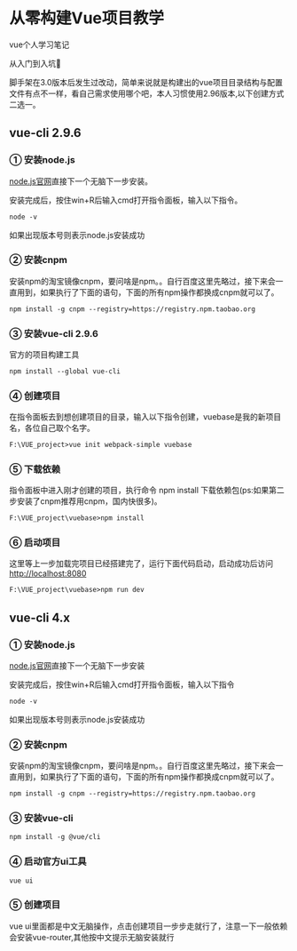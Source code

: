 # 从零构建Vue项目教学


vue个人学习笔记

从入门到入坑:triumph:

<!--more-->


脚手架在3.0版本后发生过改动，简单来说就是构建出的vue项目目录结构与配置文件有点不一样，看自己需求使用哪个吧，本人习惯使用2.96版本,以下创建方式二选一。
## vue-cli 2.9.6

### ① 安装node.js

[node.js官网](http://nodejs.cn/)直接下一个无脑下一步安装。

安装完成后，按住win+R后输入cmd打开指令面板，输入以下指令。

```markdown
node -v
```

如果出现版本号则表示node.js安装成功

### ② 安装cnpm
安装npm的淘宝镜像cnpm，要问啥是npm。。自行百度这里先略过，接下来会一直用到，如果执行了下面的语句，下面的所有npm操作都换成cnpm就可以了。
```markdown
npm install -g cnpm --registry=https://registry.npm.taobao.org
```
### ③ 安装vue-cli 2.9.6
官方的项目构建工具
```markdown
npm install --global vue-cli
```     
### ④ 创建项目

在指令面板去到想创建项目的目录，输入以下指令创建，vuebase是我的新项目名，各位自己取个名字。

```markdown
F:\VUE_project>vue init webpack-simple vuebase
```
### ⑤ 下载依赖

指令面板中进入刚才创建的项目，执行命令 npm install 下载依赖包(ps:如果第二步安装了cnpm推荐用cnpm，国内快很多)。

```markdown
F:\VUE_project\vuebase>npm install
```
### ⑥ 启动项目

这里等上一步加载完项目已经搭建完了，运行下面代码启动，启动成功后访问[http://localhost:8080](http://localhost:8080)

```markdown
F:\VUE_project\vuebase>npm run dev
```

## vue-cli 4.x

### ① 安装node.js

[node.js官网](http://nodejs.cn/)直接下一个无脑下一步安装

安装完成后，按住win+R后输入cmd打开指令面板，输入以下指令

```markdown
node -v
```

如果出现版本号则表示node.js安装成功

### ② 安装cnpm
安装npm的淘宝镜像cnpm，要问啥是npm。。自行百度这里先略过，接下来会一直用到，如果执行了下面的语句，下面的所有npm操作都换成cnpm就可以了。
```markdown
npm install -g cnpm --registry=https://registry.npm.taobao.org
```

### ③ 安装vue-cli

```markdown
npm install -g @vue/cli
```

### ④ 启动官方ui工具
```markdown
vue ui
```

### ⑤ 创建项目

vue ui里面都是中文无脑操作，点击创建项目一步步走就行了，注意一下一般依赖会安装vue-router,其他按中文提示无脑安装就行